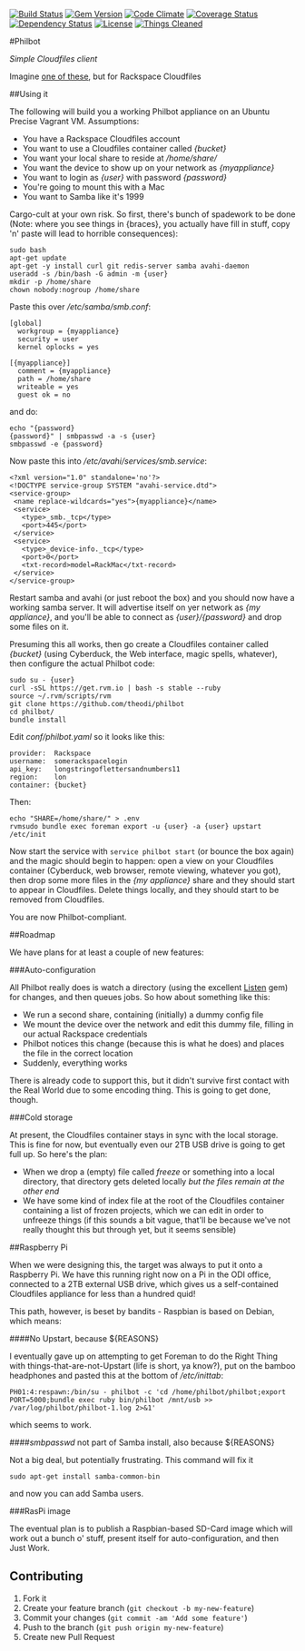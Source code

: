 [![Build Status](https://travis-ci.org/theodi/philbot.png?branch=master)](https://travis-ci.org/theodi/philbot)
[![Gem Version](https://badge.fury.io/rb/philbot.png)](http://badge.fury.io/rb/philbot)
[![Code Climate](https://codeclimate.com/github/theodi/philbot.png)](https://codeclimate.com/github/theodi/philbot)
[![Coverage Status](https://coveralls.io/repos/theodi/philbot/badge.png)](https://coveralls.io/r/theodi/philbot)
[![Dependency Status](https://gemnasium.com/theodi/philbot.png)](https://gemnasium.com/theodi/philbot)
[![License](http://img.shields.io/license/mit.png?color=green)](http://theodi.mit-license.org/)
[![Things Cleaned](http://img.shields.io/things%20cleaned/all.png?color=green)](http://hyperboleandahalf.blogspot.co.uk/2010/06/this-is-why-ill-never-be-adult.html)

#Philbot

_Simple Cloudfiles client_

Imagine [one of these](http://aws.amazon.com/storagegateway/), but for Rackspace Cloudfiles

##Using it

The following will build you a working Philbot appliance on an Ubuntu Precise Vagrant VM. Assumptions:

* You have a Rackspace Cloudfiles account
* You want to use a Cloudfiles container called _{bucket}_
* You want your local share to reside at _/home/share/_
* You want the device to show up on your network as _{myappliance}_
* You want to login as _{user}_ with password _{password}_
* You're going to mount this with a Mac
* You want to Samba like it's 1999

Cargo-cult at your own risk. So first, there's bunch of spadework to be done (Note: where you see things in {braces}, you actually have fill in stuff, copy 'n' paste will lead to horrible consequences):

```
sudo bash
apt-get update
apt-get -y install curl git redis-server samba avahi-daemon
useradd -s /bin/bash -G admin -m {user}
mkdir -p /home/share
chown nobody:nogroup /home/share
```

Paste this over _/etc/samba/smb.conf_:

```
[global]
  workgroup = {myappliance}
  security = user
  kernel oplocks = yes

[{myappliance}]
  comment = {myappliance}
  path = /home/share
  writeable = yes
  guest ok = no
```

and do:

```
echo "{password}
{password}" | smbpasswd -a -s {user}
smbpasswd -e {password}
```

Now paste this into _/etc/avahi/services/smb.service_:

```
<?xml version="1.0" standalone='no'?>
<!DOCTYPE service-group SYSTEM "avahi-service.dtd">
<service-group>
 <name replace-wildcards="yes">{myappliance}</name>
 <service>
   <type>_smb._tcp</type>
   <port>445</port>
 </service>
 <service>
   <type>_device-info._tcp</type>
   <port>0</port>
   <txt-record>model=RackMac</txt-record>
 </service>
</service-group>
```

Restart samba and avahi (or just reboot the box) and you should now have a working samba server. It will advertise itself on yer network as _{my appliance}_, and you'll be able to connect as _{user}/{password}_ and drop some files on it.

Presuming this all works, then go create a Cloudfiles container called _{bucket}_ (using Cyberduck, the Web interface, magic spells, whatever), then configure the actual Philbot code:

```
sudo su - {user}
curl -sSL https://get.rvm.io | bash -s stable --ruby
source ~/.rvm/scripts/rvm
git clone https://github.com/theodi/philbot
cd philbot/
bundle install
```

Edit _conf/philbot.yaml_ so it looks like this:

```
provider:  Rackspace
username:  somerackspacelogin
api_key:   longstringoflettersandnumbers11
region:    lon
container: {bucket}
```

Then:

```
echo "SHARE=/home/share/" > .env
rvmsudo bundle exec foreman export -u {user} -a {user} upstart /etc/init
```

Now start the service with `service philbot start` (or bounce the box again) and the magic should begin to happen: open a view on your Cloudfiles container (Cyberduck, web browser, remote viewing, whatever you got), then drop some more files in the _{my appliance}_ share and they should start to appear in Cloudfiles. Delete things locally, and they should start to be removed from Cloudfiles.

You are now Philbot-compliant.

##Roadmap

We have plans for at least a couple of new features:

###Auto-configuration

All Philbot really does is watch a directory (using the excellent [Listen](https://github.com/guard/listen) gem) for changes, and then queues jobs. So how about something like this:

* We run a second share, containing (initially) a dummy config file
* We mount the device over the network and edit this dummy file, filling in our actual Rackspace credentials
* Philbot notices this change (because this is what he does) and places the file in the correct location
* Suddenly, everything works

There is already code to support this, but it didn't survive first contact with the Real World due to some encoding thing. This is going to get done, though.


###Cold storage

At present, the Cloudfiles container stays in sync with the local storage. This is fine for now, but eventually even our 2TB USB drive is going to get full up. So here's the plan:

* When we drop a (empty) file called _freeze_ or something into a local directory, that directory gets deleted locally _but the files remain at the other end_
* We have some kind of index file at the root of the Cloudfiles container containing a list of frozen projects, which we can edit in order to unfreeze things (if this sounds a bit vague, that'll be because we've not really thought this but through yet, but it seems sensible)

##Raspberry Pi

When we were designing this, the target was always to put it onto a Raspberry Pi. We have this running right now on a Pi in the ODI office, connected to a 2TB external USB drive, which gives us a self-contained Cloudfiles appliance for less than a hundred quid!

This path, however, is beset by bandits - Raspbian is based on Debian, which means:

####No Upstart, because ${REASONS}

I eventually gave up on attempting to get Foreman to do the Right Thing with things-that-are-not-Upstart (life is short, ya know?), put on the bamboo headphones and pasted this at the bottom of _/etc/inittab_:

```
PH01:4:respawn:/bin/su - philbot -c 'cd /home/philbot/philbot;export PORT=5000;bundle exec ruby bin/philbot /mnt/usb >> /var/log/philbot/philbot-1.log 2>&1'

```

which seems to work.

####_smbpasswd_ not part of Samba install, also because ${REASONS}

Not a big deal, but potentially frustrating. This command will fix it

```
sudo apt-get install samba-common-bin
```

and now you can add Samba users.

###RasPi image

The eventual plan is to publish a Raspbian-based SD-Card image which will work out a bunch o' stuff, present itself for auto-configuration, and then Just Work.  

## Contributing

1. Fork it
2. Create your feature branch (`git checkout -b my-new-feature`)
3. Commit your changes (`git commit -am 'Add some feature'`)
4. Push to the branch (`git push origin my-new-feature`)
5. Create new Pull Request
